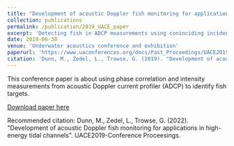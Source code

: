 ```yaml
---
title: "Development of acoustic Doppler fish monitoring for applications in high-energy tidal channels"
collection: publications
permalink: /publication/2019_UACE_paper
excerpt: 'Detecting fish in ADCP measurements using coninciding incidences of high phase correlation and high intensity.'
date: 2019-06-30
venue: 'Underwater acoustics conference and exhibition'
paperurl: 'https://www.uaconferences.org/docs/Past_Proceedings/UACE2019_Proceedings.pdf'
citation: 'Dunn, M., Zedel, L., Trowse, G. (2019). "Development of acoustic Doppler fish monitoring for applications in high-energy tidal channels". UACE2019-Conference Proceedings.'
---
```

This conference paper is about using phase correlation and intensity measurements from acoustic Doppler current profiler (ADCP) to identify fish targets.

[Download paper here](https://www.uaconferences.org/docs/Past_Proceedings/UACE2019_Proceedings.pdf)

Recommended citation: Dunn, M., Zedel, L., Trowse, G. (2022). "Development of acoustic Doppler fish monitoring for applications in high-energy tidal channels". UACE2019-Conference Proceesings.